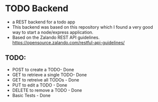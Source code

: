 # TODO Backend
- a REST backend for a todo app
- This backend was based on this repository which I found a very good way to start a node/express application.
- Based on the Zalando REST API guidelines. https://opensource.zalando.com/restful-api-guidelines/



## TODO:
- POST to create a TODO-  Done
- GET to retrieve a single TODO- Done
- GET to retreive all TODOs - Done
- PUT to edit a TODO - Done
- DELETE to remove a TODO - Done
- Basic Tests - Done
